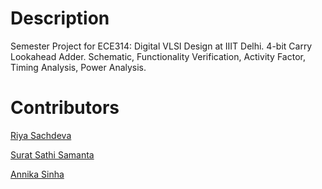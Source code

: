 # Description
Semester Project for ECE314: Digital VLSI Design at IIIT Delhi. 4-bit Carry Lookahead Adder. Schematic, Functionality Verification, Activity Factor, Timing Analysis, Power Analysis.

# Contributors
[Riya Sachdeva](https://github.com/riyasach189)

[Surat Sathi Samanta](https://github.com/kio42069)

[Annika Sinha](https://github.com/annikaasinha)

